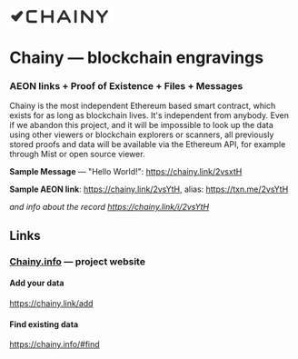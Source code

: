 ![Chainy](/web/images/chainy-logo-180-black.png)

# Chainy — blockchain engravings 


### AEON links + Proof of Existence + Files + Messages 

Chainy is the most independent Ethereum based smart contract, which exists for as long as blockchain lives. It's independent from anybody. Even if we abandon this project, and it will be impossible to look up the data using other viewers or blockchain explorers or scanners, all previously stored proofs and data will be available via the Ethereum API, for example through Mist or open source viewer.


**Sample Message** — "Hello World!": https://chainy.link/2vsxtH

**Sample AEON link**: https://chainy.link/2vsYtH, alias: https://txn.me/2vsYtH

*and info about the record https://chainy.link/i/2vsYtH*

## Links

### [Chainy.info](https://chainy.info) — project website

#### Add your data
https://chainy.link/add

#### Find existing data
https://chainy.info/#find

